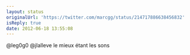 ```yaml
---
layout: status
originalUrl: 'https://twitter.com/marcgg/status/214717886638456832'
isReply: true
date: 2012-06-18 13:55:08
---
```


@leg0g0 @jlalleve le mieux étant les sons
